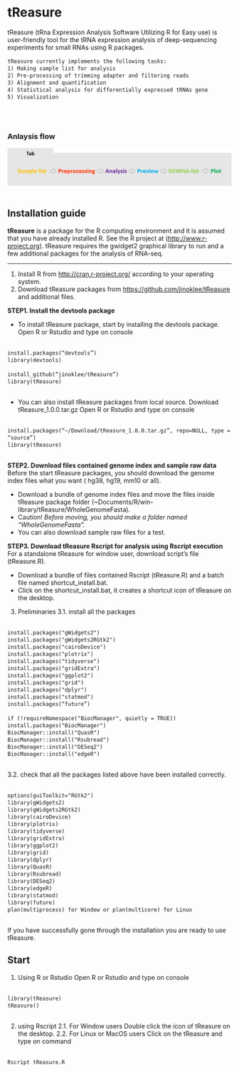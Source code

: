 
# tReasure
tReasure (tRna Expression Analysis Software Utilizing R for Easy use) is user-friendly tool for the tRNA expression analysis of deep-sequencing experiments for small RNAs using R packages. 

    tReasure currently implements the following tasks:
    1) Making sample list for analysis
    2) Pre-processing of trimming adapter and filtering reads
    3) Alignment and quantification
    4) Statistical analysis for differentially expressed tRNAs gene
    5) Visualization 

<br/><br/>
  ### Anlaysis flow
   ![Flow](https://github.com/jinoklee/tReasure/blob/master/inst/extdata/flow.png?raw=true)<br/><br/>
   



Installation guide
---------------------------
**tReasure** is a package for the R computing environment and it is assumed that you have already installed R. See the R project at (http://www.r-project.org). tReasure requires the gwidget2 graphical library to run and a few additional packages for the analysis of RNA-seq. 

***
  
1.  Install R from http://cran.r-project.org/ according to your operating system.
2.  Download tReasure packages from https://github.com/jinoklee/tReasure and additional files.  

**STEP1. Install the devtools package**
* To install tReasure package, start by installing the devtools package.
Open R or Rstudio and type on console
<pre>
<code>
install.packages(“devtools”)
library(devtools)

install_github(“jinoklee/tReasure”)
library(tReasure)
</code>
</pre>

* You can also install tReasure packages from local source.
Download tReasure_1.0.0.tar.gz
Open R or Rstudio and type on console
    
<pre>
<code>
install.packages(“~/Download/tReasure_1.0.0.tar.gz”, repo=NULL, type = “source”)
library(tReasure)
</code>
</pre>

**STEP2. Download files contained genome index and sample raw data**
Before the start tReasure packages, you should download the genome index files what you want ( hg38, hg19, mm10 or all). 
+ Download a bundle of genome index files and move the files inside tReasure package folder (~Documents/R/win-library/tReasure/WholeGenomeFasta).
+ Caution! _Before moving, you should make a folder named “WholeGenomeFasta”._
+ You can also download sample raw files for a test. 

**STEP3. Download tReasure Rscript for analysis using Rscript execution**
For a standalone tReasure for window user, download script’s file (tReasure.R).
+ Download a bundle of files contained Rscript (tReasure.R) and a batch file named shortcut_install.bat.
+ Click on the shortcut_install.bat, it creates a shortcut icon of tReasure on the desktop.

3.  Preliminaries
3.1. install all the packages
<pre>
<code>
install.packages("gWidgets2")
install.packages("gWidgets2RGtk2")
install.packages("cairoDevice")
install.packages("plotrix")
install.packages("tidyverse")
install.packages("gridExtra")
install.packages("ggplot2")
install.packages("grid")
install.packages("dplyr")
install.packages("statmod")
install.packages(“future”)

if (!requireNamespace("BiocManager", quietly = TRUE))
install.packages("BiocManager")
BiocManager::install("QuasR")
BiocManager::install("Rsubread")
BiocManager::install("DESeq2")
BiocManager::install("edgeR")
</code>
</pre>

3.2. check that all the packages listed above have been installed correctly.
<pre>
<code>
options(guiToolkit="RGtk2")
library(gWidgets2)
library(gWidgets2RGtk2)
library(cairoDevice)
library(plotrix)
library(tidyverse)
library(gridExtra)
library(ggplot2)
library(grid)
library(dplyr)
library(QuasR)
library(Rsubread)
library(DESeq2)
library(edgeR)
library(statmod)
library(future)
plan(multiprocess) for Window or plan(multicore) for Linux
</code>
</pre>

If you have successfully gone through the installation you are ready to use tReasure.

Start
---------------------------
1.  Using R or Rstudio
Open R or Rstudio and type on console

<pre>
<code>
library(tReasure)
tReasure()
</code>
</pre>

2. using Rscript 
2.1. For Window users 
Double click the icon of tReasure on the desktop.
2.2. For Linux or MacOS users
Click on the tReasure and type on command

<pre>
<code>
Rscript tReasure.R
</code>
</pre>

